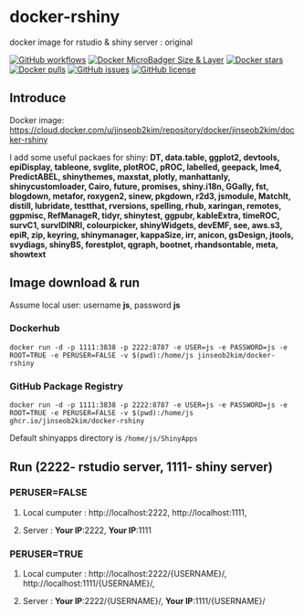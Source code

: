 # docker-rshiny
docker image for rstudio &amp; shiny server : original

[![GitHub workflows](https://github.com/jinseob2kim/docker-rshiny/workflows/DockerImageCI/badge.svg)](https://github.com/jinseob2kim/docker-rshiny/actions)
[![Docker MicroBadger Size & Layer](https://images.microbadger.com/badges/image/jinseob2kim/docker-rshiny.svg)](https://microbadger.com/images/jinseob2kim/docker-rshiny)
[![Docker stars](https://img.shields.io/docker/stars/jinseob2kim/docker-rshiny.svg)](https://hub.docker.com/r/jinseob2kim/docker-rshiny/)
[![Docker pulls](https://img.shields.io/docker/pulls/jinseob2kim/docker-rshiny.svg)](https://hub.docker.com/r/jinseob2kim/docker-rshiny/)
[![GitHub issues](https://img.shields.io/github/issues/jinseob2kim/docker-rshiny.svg)](https://github.com/jinseob2kim/docker-rshiny/issues)
[![GitHub license](https://img.shields.io/github/license/jinseob2kim/docker-rshiny.svg)](https://github.com/jinseob2kim/docker-rshiny/blob/master/LICENSE)






## Introduce

Docker image: https://cloud.docker.com/u/jinseob2kim/repository/docker/jinseob2kim/docker-rshiny


I add some useful packaes for shiny: **DT, data.table, ggplot2, devtools, epiDisplay, tableone, svglite, plotROC, pROC, labelled, geepack, lme4, PredictABEL, shinythemes, maxstat, plotly, manhattanly, shinycustomloader, Cairo, future, promises, shiny.i18n, GGally, fst, blogdown, metafor, roxygen2, sinew, pkgdown, r2d3, jsmodule, MatchIt, distill, lubridate, testthat, rversions, spelling, rhub, xaringan, remotes, ggpmisc, RefManageR, tidyr, shinytest, ggpubr, kableExtra, timeROC, survC1, survIDINRI, colourpicker, shinyWidgets, devEMF, see, aws.s3, epiR, zip, keyring, shinymanager, kappaSize, irr, anicon, gsDesign, jtools, svydiags, shinyBS, forestplot, qgraph, bootnet, rhandsontable, meta, showtext**


## Image download & run
Assume local user: username **js**, password **js**

### Dockerhub

```shell
docker run -d -p 1111:3838 -p 2222:8787 -e USER=js -e PASSWORD=js -e ROOT=TRUE -e PERUSER=FALSE -v $(pwd):/home/js jinseob2kim/docker-rshiny
```


### GitHub Package Registry

```shell
docker run -d -p 1111:3838 -p 2222:8787 -e USER=js -e PASSWORD=js -e ROOT=TRUE -e PERUSER=FALSE -v $(pwd):/home/js ghcr.io/jinseob2kim/docker-rshiny
```

Default shinyapps directory is `/home/js/ShinyApps`

## Run (2222- rstudio server, 1111- shiny server)
### PERUSER=FALSE

1. Local cumputer : http://localhost:2222, http://localhost:1111,

2. Server : **Your IP**:2222, **Your IP**:1111

### PERUSER=TRUE
1. Local cumputer : http://localhost:2222/{USERNAME}/, http://localhost:1111/{USERNAME}/,

2. Server : **Your IP**:2222/{USERNAME}/, **Your IP**:1111/{USERNAME}/
